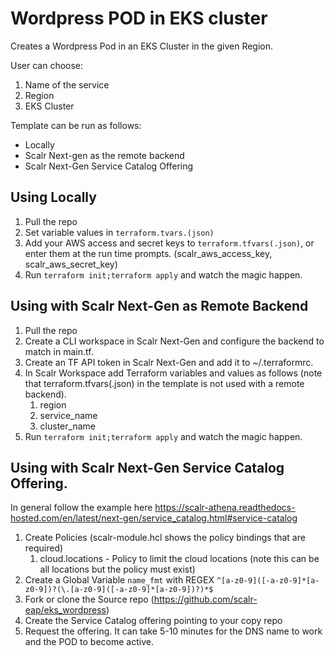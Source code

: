 # Wordpress POD in EKS cluster

Creates a Wordpress Pod in an EKS Cluster in the given Region.

User can choose:

1. Name of the service
1. Region
1. EKS Cluster

Template can be run as follows:

* Locally
* Scalr Next-gen as the remote backend
* Scalr Next-Gen Service Catalog Offering

## Using Locally

1. Pull the repo
1. Set variable values in `terraform.tvars.(json)`
1. Add your AWS access and secret keys to `terraform.tfvars(.json)`, or enter them at the run time prompts. (scalr_aws_access_key, scalr_aws_secret_key)
1. Run `terraform init;terraform apply` and watch the magic happen.

## Using with Scalr Next-Gen as Remote Backend

1. Pull the repo
1. Create a CLI workspace in Scalr Next-Gen and configure the backend to match in main.tf.
1. Create an TF API token in Scalr Next-Gen and add it to ~/.terraformrc.
1. In Scalr Workspace add Terraform variables and values as follows (note that terraform.tfvars(.json) in the template is not used with a remote backend).
   1. region
   1. service_name
   1. cluster_name
1. Run `terraform init;terraform apply` and watch the magic happen.

## Using with Scalr Next-Gen Service Catalog Offering.

In general follow the example here https://scalr-athena.readthedocs-hosted.com/en/latest/next-gen/service_catalog.html#service-catalog

1. Create Policies (scalr-module.hcl shows the policy bindings that are required)
   1. cloud.locations - Policy to limit the cloud locations (note this can be all locations but the policy must exist)
1. Create a Global Variable `name_fmt` with REGEX `^[a-z0-9]([-a-z0-9]*[a-z0-9])?(\.[a-z0-9]([-a-z0-9]*[a-z0-9])?)*$`
1. Fork or clone the Source repo (https://github.com/scalr-eap/eks_wordpress)
1. Create the Service Catalog offering pointing to your copy repo
1. Request the offering. It can take 5-10 minutes for the DNS name to work and the POD to become active.
